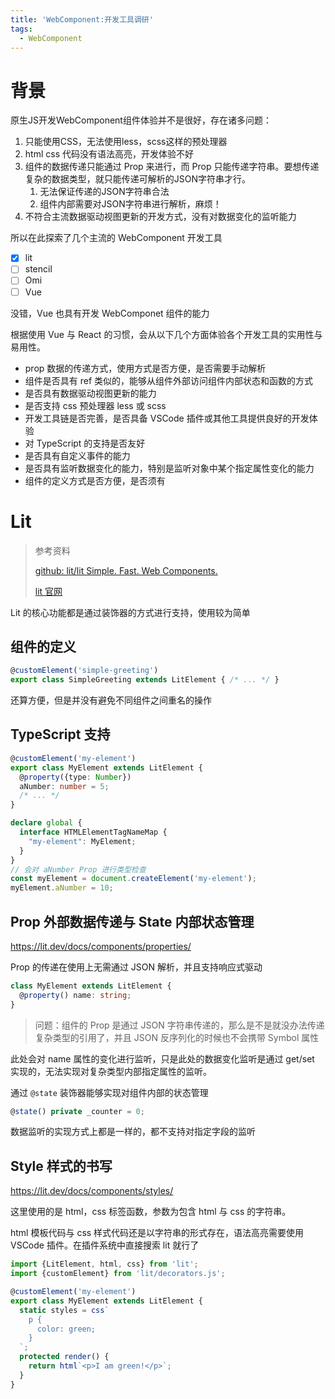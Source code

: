 ```yaml
---
title: 'WebComponent:开发工具调研'
tags:
  - WebComponent
---
```


# 背景

原生JS开发WebComponent组件体验并不是很好，存在诸多问题：

1. 只能使用CSS，无法使用less，scss这样的预处理器
2. html css 代码没有语法高亮，开发体验不好
3. 组件的数据传递只能通过 Prop 来进行，而 Prop 只能传递字符串。要想传递复杂的数据类型，就只能传递可解析的JSON字符串才行。
   1. 无法保证传递的JSON字符串合法
   2. 组件内部需要对JSON字符串进行解析，麻烦！
4. 不符合主流数据驱动视图更新的开发方式，没有对数据变化的监听能力

所以在此探索了几个主流的 WebComponent 开发工具

- [x] lit
- [ ] stencil
- [ ] Omi
- [ ] Vue

没错，Vue 也具有开发 WebComponet 组件的能力

根据使用 Vue 与 React 的习惯，会从以下几个方面体验各个开发工具的实用性与易用性。

- prop 数据的传递方式，使用方式是否方便，是否需要手动解析
- 组件是否具有 ref 类似的，能够从组件外部访问组件内部状态和函数的方式
- 是否具有数据驱动视图更新的能力
- 是否支持 css 预处理器 less 或 scss
- 开发工具链是否完善，是否具备 VSCode 插件或其他工具提供良好的开发体验
- 对 TypeScript 的支持是否友好
- 是否具有自定义事件的能力
- 是否具有监听数据变化的能力，特别是监听对象中某个指定属性变化的能力
- 组件的定义方式是否方便，是否须有

# Lit

> 参考资料
> 
> [github: lit/lit Simple. Fast. Web Components.](https://github.com/lit/lit)
>
> [lit 官网](https://lit.dev/)

Lit 的核心功能都是通过装饰器的方式进行支持，使用较为简单

## 组件的定义

```TypeScript
@customElement('simple-greeting')
export class SimpleGreeting extends LitElement { /* ... */ }
```

还算方便，但是并没有避免不同组件之间重名的操作

## TypeScript 支持

```TypeScript
@customElement('my-element')
export class MyElement extends LitElement {
  @property({type: Number})
  aNumber: number = 5;
  /* ... */
}

declare global {
  interface HTMLElementTagNameMap {
    "my-element": MyElement;
  }
}
// 会对 aNumber Prop 进行类型检查
const myElement = document.createElement('my-element');
myElement.aNumber = 10;
```

## Prop 外部数据传递与 State 内部状态管理

https://lit.dev/docs/components/properties/

Prop 的传递在使用上无需通过 JSON 解析，并且支持响应式驱动

```TypeScript
class MyElement extends LitElement {
  @property() name: string;
}
```

> 问题：组件的 Prop 是通过 JSON 字符串传递的，那么是不是就没办法传递复杂类型的引用了，并且 JSON 反序列化的时候也不会携带 Symbol 属性 

此处会对 name 属性的变化进行监听，只是此处的数据变化监听是通过 get/set 实现的，无法实现对复杂类型内部指定属性的监听。

通过 `@state` 装饰器能够实现对组件内部的状态管理

```TypeScript
@state() private _counter = 0;
```

数据监听的实现方式上都是一样的，都不支持对指定字段的监听

## Style 样式的书写

https://lit.dev/docs/components/styles/

这里使用的是 html，css 标签函数，参数为包含 html 与 css 的字符串。

html 模板代码与 css 样式代码还是以字符串的形式存在，语法高亮需要使用 VSCode 插件。在插件系统中直接搜索 lit 就行了

```TypeScript
import {LitElement, html, css} from 'lit';
import {customElement} from 'lit/decorators.js';

@customElement('my-element')
export class MyElement extends LitElement {
  static styles = css`
    p {
      color: green;
    }
  `;
  protected render() {
    return html`<p>I am green!</p>`;
  }
}
```


